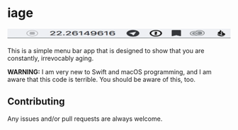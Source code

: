 # iage

![iage](iage.gif)

This is a simple menu bar app that is designed to show that you are
constantly, irrevocably aging.

**WARNING:** I am very new to Swift and macOS programming, and I am aware
that this code is terrible. You should be aware of this, too.

## Contributing

Any issues and/or pull requests are always welcome.
